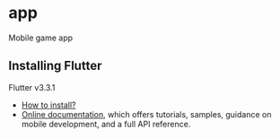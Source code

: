 # app

Mobile game app

## Installing Flutter

Flutter v3.3.1
- [How to install?](https://docs.flutter.dev/get-started/install)
- [Online documentation](https://flutter.dev/docs), which offers tutorials,
samples, guidance on mobile development, and a full API reference.

